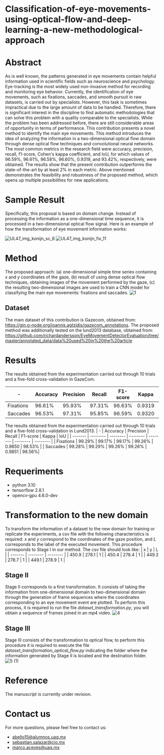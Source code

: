 # Classification-of-eye-movements-using-optical-flow-and-deep-learning-a-new-methodological-approach

# Abstract
As is well known, the patterns generated in eye movements contain helpful information used in scientific fields such as neuroscience and psychology. Eye-tracking is the most widely used non-invasive method for recording and monitoring eye behavior. Currently, the identification of eye movements, such as fixations, saccades, and smooth pursuit in raw datasets, is carried out by specialists. However, this task is sometimes impractical due to the large amount of data to be handled. Therefore, there is significant interest in the discipline to find automatic methodologies that can solve this problem with a quality comparable to the specialists. While the problem has been addressed before, there are still considerable areas of opportunity in terms of performance. This contribution presents a novel method to identify the main eye movements. This method introduces the idea of analyzing the information in a two-dimensional optical flow domain through dense optical flow techniques and convolutional neural networks. The most common metrics in the research field were accuracy, precision, recall, f1-score, Cohen's kappa coefficient, and IoU, for which values of 96.59\%, 96.61\%, 96.58\%, 96.60\%, 0.9319, and 93.42\%, respectively, were obtained. The results show that the present contribution outperforms the state-of-the-art by at least 2\% in each metric. Above mentioned demonstrates the feasibility and robustness of the proposed method, which opens up multiple possibilities for new applications.

# Sample Result
Specifically, this proposal is based on domain change. Instead of processing the information as a one-dimensional time sequence, it is processed in a two-dimensional optical flow signal. Here is an example of how the transformation of eye movement information works:

![UL47_img_konijn_sc_6](https://user-images.githubusercontent.com/42470952/217583747-0179dbd3-738c-428f-904f-b0b6a1d85143.png)
![UL47_img_konijn_fix_11](https://user-images.githubusercontent.com/42470952/217583775-654f6641-a121-4129-9dff-b4ece465daef.png)


# Method
The proposed approach: (a) one-dimensional simple time series containing $x$ and $y$ coordinates of the gaze, (b) result of using dense optical flow techniques, obtaining images of the movement performed by the gaze, (c) the resulting two-dimensional images are used to train a CNN model for classifying the main eye movements: fixations and saccades.
![1](https://user-images.githubusercontent.com/42470952/217582881-77d4549a-9bb7-454a-b976-222c91d0f28c.png)

## Dataset 
The main dataset of this contribution is Gazecom, obtained from: https://gin.g-node.org/ioannis.agtzidis/gazecom_annotations. The proposed method was additionally tested on the lund2013 database, obtained from: https://github.com/richardandersson/EyeMovementDetectorEvaluation/tree/master/annotated_data/data%20used%20in%20the%20article

# Results
The results obtained from the experimentation carried out through 10 trials and a five-fold cross-validation in GazeCom.

| -  | Accuracy | Precision | Recall | F1-score | Kappa | IoU |
| ------- | -------- | -------- | -------- | -------- | -------- | -------- |
| Fixations | 96.61%  | 95.93%  | 97.31%  | 96.63%  | 0.9319 | 93.45% |
| Saccades | 96.53%  | 97.31% |  95.85%  | 96.59%   | 0.9320 |  93.38% |

The results obtained from the experimentation carried out through 10 trials and a five-fold cross-validation in Lund2013.
| -  | Accuracy | Precision | Recall | F1-score | Kappa | IoU |
| ------- | -------- | -------- | -------- | -------- | -------- | -------- |
| Fixations | 99.29%   | 99.17% |  99.17%  |  99.26%  |  0.9850 | 98.53% |
| Saccades | 99.28% | 99.29% |    99.26%  | 99.26% |  0.9851 |  98.56%|


# Requeriments
- python 3.10
- tensorflow 2.8.1 
- opencv-gpu 4.6.0-dev

# Transformation to the new domain
To transform the information of a dataset to the new domain for training or replicate the experiments, a csv file with the following characteristics is required: *x* and *y* correspond to the coordinates of the gaze position, and *L* corresponds to the label of the executed movement. This procedure corresponds to Stage I in our method. The csv file should look like:
| x  | y | L |
| ------- | -------- | -------- |
| 450.9	  | 278.1 | 1  | 
| 450.4	  | 278.4 | 1  | 
| 449.3	  | 278.7 | 1  |
| 449.1	  | 278.9	| 1  |

## Stage II
Stage II corresponds to a first transformation. It consists of taking the information from one-dimensional domain to two-dimensional domain through the generation of frame sequences where the coordinates corresponding to an eye movement event are plotted. To perform this process, it is required to run the file *dataset_transformation.py*, you will obtain a sequence of frames joined in an mp4 video.
![4](https://user-images.githubusercontent.com/42470952/217714955-2713653d-ffe8-480e-a7c2-258952c56d42.png)

## Stage III 
Stage III consists of the transformation to optical flow, to perform this procedure it is required to execute the file *dataset_transformation_optical_flow.py* indicating the folder where the information generated by Stage II is located and the destination folder.
![5 (1)](https://user-images.githubusercontent.com/42470952/217714958-fa13ee19-e2b3-4500-abe2-03facdfae256.png)



# Reference
The manuscript is currently under revision.

# Contact us
For more questions, please feel free to contact us:
- abello15@alumnos.uaq.mx
- sebastian.salazar@cio.mx
- marco.aceves@uaq.mx
